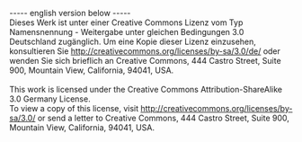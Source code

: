 ----- english version below -----<br>
Dieses Werk ist unter einer Creative Commons Lizenz vom Typ<br>
Namensnennung - Weitergabe unter gleichen Bedingungen 3.0 Deutschland zugänglich.
Um eine Kopie dieser Lizenz einzusehen, konsultieren Sie http://creativecommons.org/licenses/by-sa/3.0/de/ oder wenden Sie sich brieflich an Creative Commons, 444 Castro Street, Suite 900, Mountain View, California, 94041, USA.<br>
<br>
This work is licensed under the Creative Commons Attribution-ShareAlike 3.0 Germany License.<br>
To view a copy of this license, visit http://creativecommons.org/licenses/by-sa/3.0/ or send a letter to Creative Commons, 444 Castro Street, Suite 900, Mountain View, California, 94041, USA.
